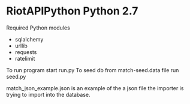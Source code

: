 # RiotAPIPython Python 2.7

Required Python modules
- sqlalchemy
- urllib
- requests
- ratelimit

To run program start run.py
To seed db from match-seed.data file run seed.py

match_json_example.json is an example of the a json file the importer is trying to import into the database.

